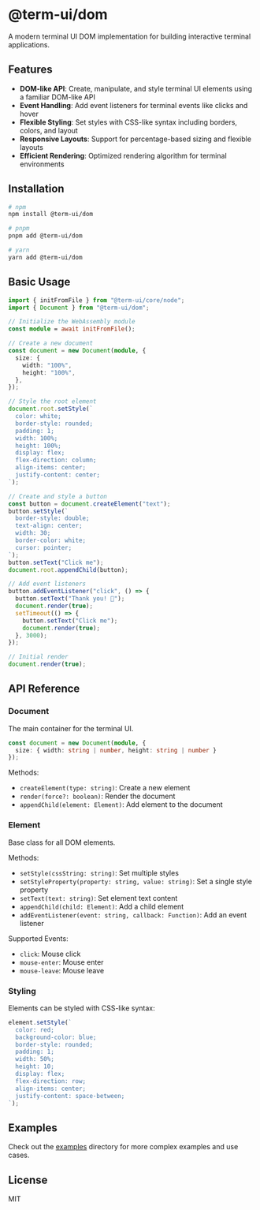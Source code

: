 # @term-ui/dom

A modern terminal UI DOM implementation for building interactive terminal applications.

## Features

- **DOM-like API**: Create, manipulate, and style terminal UI elements using a familiar DOM-like API
- **Event Handling**: Add event listeners for terminal events like clicks and hover
- **Flexible Styling**: Set styles with CSS-like syntax including borders, colors, and layout
- **Responsive Layouts**: Support for percentage-based sizing and flexible layouts
- **Efficient Rendering**: Optimized rendering algorithm for terminal environments

## Installation

```bash
# npm
npm install @term-ui/dom

# pnpm
pnpm add @term-ui/dom

# yarn
yarn add @term-ui/dom
```

## Basic Usage

```typescript
import { initFromFile } from "@term-ui/core/node";
import { Document } from "@term-ui/dom";

// Initialize the WebAssembly module
const module = await initFromFile();

// Create a new document
const document = new Document(module, {
  size: {
    width: "100%",
    height: "100%",
  },
});

// Style the root element
document.root.setStyle(`
  color: white; 
  border-style: rounded; 
  padding: 1;
  width: 100%;
  height: 100%;
  display: flex;
  flex-direction: column;
  align-items: center;
  justify-content: center;
`);

// Create and style a button
const button = document.createElement("text");
button.setStyle(`
  border-style: double; 
  text-align: center;
  width: 30;
  border-color: white;
  cursor: pointer;
`);
button.setText("Click me");
document.root.appendChild(button);

// Add event listeners
button.addEventListener("click", () => {
  button.setText("Thank you! 🎉");
  document.render(true);
  setTimeout(() => {
    button.setText("Click me");
    document.render(true);
  }, 3000);
});

// Initial render
document.render(true);
```

## API Reference

### Document

The main container for the terminal UI.

```typescript
const document = new Document(module, {
  size: { width: string | number, height: string | number }
});
```

Methods:
- `createElement(type: string)`: Create a new element
- `render(force?: boolean)`: Render the document
- `appendChild(element: Element)`: Add element to the document

### Element

Base class for all DOM elements.

Methods:
- `setStyle(cssString: string)`: Set multiple styles
- `setStyleProperty(property: string, value: string)`: Set a single style property
- `setText(text: string)`: Set element text content
- `appendChild(child: Element)`: Add a child element
- `addEventListener(event: string, callback: Function)`: Add an event listener

Supported Events:
- `click`: Mouse click
- `mouse-enter`: Mouse enter
- `mouse-leave`: Mouse leave

### Styling

Elements can be styled with CSS-like syntax:

```typescript
element.setStyle(`
  color: red;
  background-color: blue;
  border-style: rounded;
  padding: 1;
  width: 50%;
  height: 10;
  display: flex;
  flex-direction: row;
  align-items: center;
  justify-content: space-between;
`);
```

## Examples

Check out the [examples](https://github.com/yourusername/term-ui/tree/main/examples) directory for more complex examples and use cases.

## License

MIT
